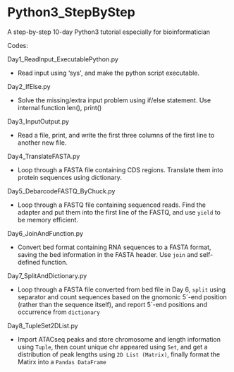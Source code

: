 # Python3_StepByStep
A step-by-step 10-day Python3 tutorial especially for bioinformatician

Codes:

Day1_ReadInput_ExecutablePython.py
* Read input using ‘sys', and make the python script executable.

Day2_IfElse.py
* Solve the missing/extra input problem using if/else statement. Use internal function len(), print()

Day3_InputOutput.py
* Read a file, print, and write the first three columns of the first line to another new file.

Day4_TranslateFASTA.py
* Loop through a FASTA file containing CDS regions. Translate them into protein sequences using dictionary.

Day5_DebarcodeFASTQ_ByChuck.py
* Loop through a FASTQ file containing sequenced reads. Find the adapter and put them into the first line of the FASTQ, and use `yield` to  be memory efficient.

Day6_JoinAndFunction.py
* Convert bed format containing RNA sequences to a FASTA format, saving the bed information in the FASTA header. Use `join` and self-defined function.

Day7_SplitAndDictionary.py
* Loop through a FASTA file converted from bed file in Day 6, `split` using separator and count sequences based on the gnomonic 5´-end position (rather than the sequence itself), and report 5´-end positions and occurrence from `dictionary`

Day8_TupleSet2DList.py
* Import ATACseq peaks and store chromosome and length information using `Tuple`, then count unique chr appeared using `Set`, and get a distribution of peak lengths using `2D List (Matrix)`, finally format the Matirx into a `Pandas DataFrame`
